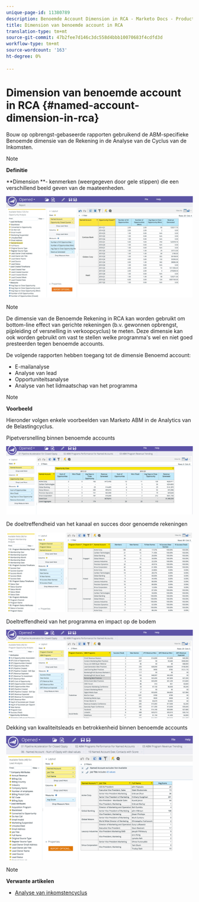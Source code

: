 ```yaml
---
unique-page-id: 11380789
description: Benoemde Account Dimension in RCA - Marketo Docs - Productdocumentatie
title: Dimension van benoemde account in RCA
translation-type: tm+mt
source-git-commit: 47b2fee7d146c3dc558d4bbb10070683f4cdfd3d
workflow-type: tm+mt
source-wordcount: '163'
ht-degree: 0%

---
```



# Dimension van benoemde account in RCA {#named-account-dimension-in-rca}

Bouw op opbrengst-gebaseerde rapporten gebruikend de ABM-specifieke Benoemde dimensie van de Rekening in de Analyse van de Cyclus van de Inkomsten.

>[!NOTE]
>
>**Definitie**
>
>**Dimension **- kenmerken (weergegeven door gele stippen) die een verschillend beeld geven van de maateenheden.

![](assets/one-2.png)

>[!NOTE]
>
>De dimensie van de Benoemde Rekening in RCA kan worden gebruikt om bottom-line effect van gerichte rekeningen (b.v. gewonnen opbrengst, pijpleiding of versnelling in verkoopcyclus) te meten. Deze dimensie kan ook worden gebruikt om vast te stellen welke programma&#39;s wel en niet goed presteerden tegen benoemde accounts.

De volgende rapporten hebben toegang tot de dimensie Benoemd account:

* E-mailanalyse
* Analyse van lead
* Opportuniteitsanalyse
* Analyse van het lidmaatschap van het programma

>[!NOTE]
>
>**Voorbeeld**
>
>Hieronder volgen enkele voorbeelden van Marketo ABM in de Analytics van de Belastingcyclus.

Pipetversnelling binnen benoemde accounts

![](assets/two-1.png)

De doeltreffendheid van het kanaal en succes door genoemde rekeningen

![](assets/three-2.png)

Doeltreffendheid van het programma en impact op de bodem

![](assets/four-3.png)

Dekking van kwaliteitsleads en betrokkenheid binnen benoemde accounts

![](assets/five-2.png)

>[!NOTE]
>
>**Verwante artikelen**
>
>* [Analyse van inkomstencyclus](http://docs.marketo.com/display/docs/revenue+cycle+analytics)

>



